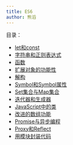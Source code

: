 ```yaml
---
title: ES6
author: 熊滔
---
```


目录：

- [let和const](/vuepress-blog/ES6/let和const)
- [字符串和正则表达式](/vuepress-blog/ES6/字符串和正则表达式)
- [函数](/vuepress-blog/ES6/函数)
- [扩展对象的功能性](/vuepress-blog/ES6/扩展对象的功能性)
- [解构](/vuepress-blog/ES6/解构)
- [Symbol和Symbol属性](/vuepress-blog/ES6/Symbol和Symbol属性)
- [Set集合与Map集合](/vuepress-blog/ES6/Set集合与Map集合)
- [迭代器和生成器](/vuepress-blog/ES6/迭代器和生成器)
- [JavaScript中的类](/vuepress-blog/ES6/JavaScript中的类)
- [改进的数组功能](/vuepress-blog/ES6/改进的数组功能)
- [Promise与异步编程](/vuepress-blog/ES6/Promise与异步编程)
- [Proxy和Reflect](/vuepress-blog/ES6/Proxy和Reflect)
- [用模块封装代码](/vuepress-blog/ES6/用模块封装代码)

<Disqus />